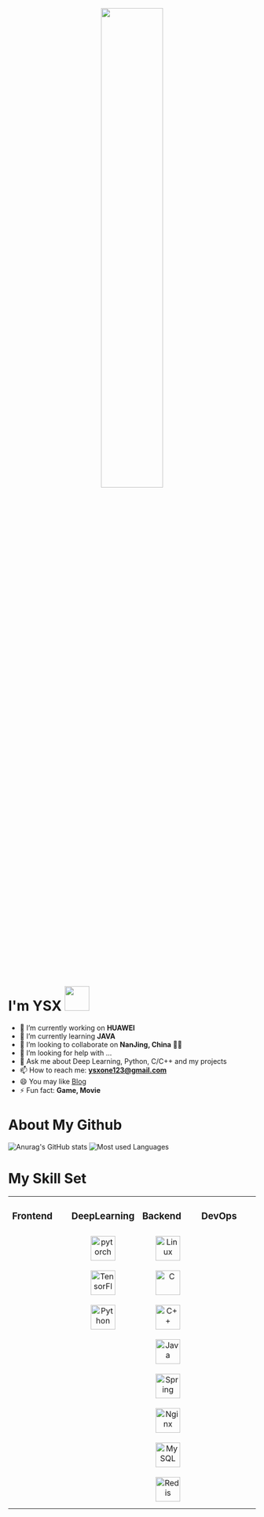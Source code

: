 <div align="center">
<img src="https://rishavanand.github.io/static/images/greetings.gif" align="center" style="width: 50%" />
</div>  

# I'm YSX <img src="https://media.giphy.com/media/12oufCB0MyZ1Go/giphy.gif" width="50">

- 🔭 I’m currently working on **HUAWEI**
- 🌱 I’m currently learning **JAVA**
- 👯 I’m looking to collaborate on **NanJing, China** 👋🏻
- 🤔 I’m looking for help with ...
- 💬 Ask me about Deep Learning, Python, C/C++ and my projects
- 📫 How to reach me: **ysxone123@gmail.com**
- 😄 You may like [Blog](ysxnote.cn)
- ⚡ Fun fact: **Game, Movie**

# About My Github
![Anurag's GitHub stats](https://github-readme-stats.vercel.app/api?username=ysxGitHub&show_icons=true&theme=tokyonight)
![Most used Languages](https://github-readme-stats.vercel.app/api/top-langs/?username=ysxGitHub&layout=compact&langs_count=8&exclude_repo=ysxGitHub.github.io)

# My Skill Set  
<table><tr><td valign="top" width="25%">



 
### Frontend
<div align="center">  
</div>
</td><td valign="top" width="25%">

### DeepLearning 
<div align="center">  
<img style="margin: 10px" src="https://profilinator.rishav.dev/skills-assets/pytorch-icon.svg" alt="pytorch" height="50" />  
<img style="margin: 10px" src="https://profilinator.rishav.dev/skills-assets/tensorflow-icon.svg" alt="TensorFlow" height="50" />  
<img style="margin: 10px" src="https://profilinator.rishav.dev/skills-assets/python-original.svg" alt="Python" height="50" />  
</div>

</td><td valign="top" width="25%">


### Backend  
<div align="center">  
<img style="margin: 10px" src="https://profilinator.rishav.dev/skills-assets/linux-original.svg" alt="Linux" height="50" />  
<img style="margin: 10px" src="https://profilinator.rishav.dev/skills-assets/c-original.svg" alt="C" height="50" /></a>  
<img style="margin: 10px" src="https://profilinator.rishav.dev/skills-assets/cplusplus-original.svg" alt="C++" height="50" /></a>  
<img style="margin: 10px" src="https://profilinator.rishav.dev/skills-assets/java-original-wordmark.svg" alt="Java" height="50" />  
<img style="margin: 10px" src="https://profilinator.rishav.dev/skills-assets/springio-icon.svg" alt="Spring" height="50" />  
<img style="margin: 10px" src="https://profilinator.rishav.dev/skills-assets/nginx-original.svg" alt="Nginx" height="50" />  
<img style="margin: 10px" src="https://profilinator.rishav.dev/skills-assets/mysql-original-wordmark.svg" alt="MySQL" height="50" />  
<img style="margin: 10px" src="https://profilinator.rishav.dev/skills-assets/redis-original-wordmark.svg" alt="Redis" height="50" />  
</div>

</td><td valign="top" width="25%">



### DevOps  
<div align="center">  
</div>

</td></tr></table>  

<br/>  
